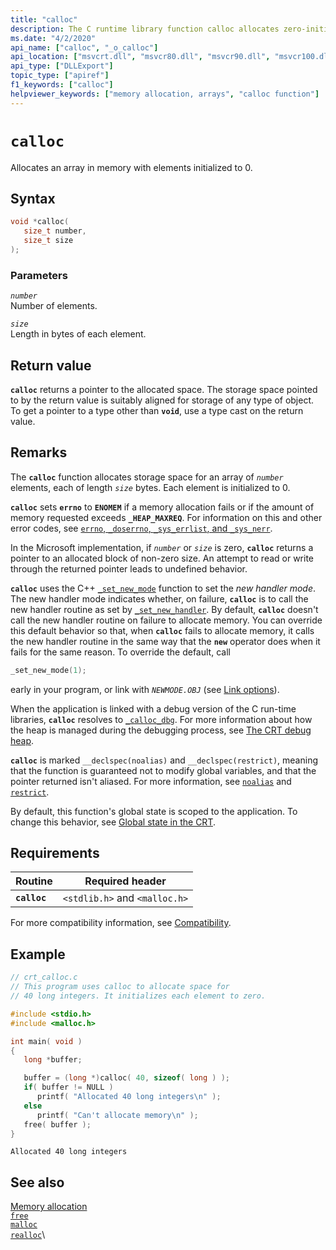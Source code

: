 ```yaml
---
title: "calloc"
description: The C runtime library function calloc allocates zero-initialized memory.
ms.date: "4/2/2020"
api_name: ["calloc", "_o_calloc"]
api_location: ["msvcrt.dll", "msvcr80.dll", "msvcr90.dll", "msvcr100.dll", "msvcr100_clr0400.dll", "msvcr110.dll", "msvcr110_clr0400.dll", "msvcr120.dll", "msvcr120_clr0400.dll", "ucrtbase.dll", "api-ms-win-crt-heap-l1-1-0.dll", "api-ms-win-crt-private-l1-1-0.dll"]
api_type: ["DLLExport"]
topic_type: ["apiref"]
f1_keywords: ["calloc"]
helpviewer_keywords: ["memory allocation, arrays", "calloc function"]
---
```

# `calloc`

Allocates an array in memory with elements initialized to 0.

## Syntax

```C
void *calloc(
   size_t number,
   size_t size
);
```

### Parameters

*`number`*\
Number of elements.

*`size`*\
Length in bytes of each element.

## Return value

**`calloc`** returns a pointer to the allocated space. The storage space pointed to by the return value is suitably aligned for storage of any type of object. To get a pointer to a type other than **`void`**, use a type cast on the return value.

## Remarks

The **`calloc`** function allocates storage space for an array of *`number`* elements, each of length *`size`* bytes. Each element is initialized to 0.

**`calloc`** sets **`errno`** to **`ENOMEM`** if a memory allocation fails or if the amount of memory requested exceeds **`_HEAP_MAXREQ`**. For information on this and other error codes, see [`errno`, `_doserrno`, `_sys_errlist`, and `_sys_nerr`](../errno-doserrno-sys-errlist-and-sys-nerr.md).

In the Microsoft implementation, if *`number`* or *`size`* is zero, **`calloc`** returns a pointer to an allocated block of non-zero size. An attempt to read or write through the returned pointer leads to undefined behavior.

**`calloc`** uses the C++ [`_set_new_mode`](set-new-mode.md) function to set the *new handler mode*. The new handler mode indicates whether, on failure, **`calloc`** is to call the new handler routine as set by [`_set_new_handler`](set-new-handler.md). By default, **`calloc`** doesn't call the new handler routine on failure to allocate memory. You can override this default behavior so that, when **`calloc`** fails to allocate memory, it calls the new handler routine in the same way that the **`new`** operator does when it fails for the same reason. To override the default, call

```C
_set_new_mode(1);
```

early in your program, or link with *`NEWMODE.OBJ`* (see [Link options](../link-options.md)).

When the application is linked with a debug version of the C run-time libraries, **`calloc`** resolves to [`_calloc_dbg`](calloc-dbg.md). For more information about how the heap is managed during the debugging process, see [The CRT debug heap](/visualstudio/debugger/crt-debug-heap-details).

**`calloc`** is marked `__declspec(noalias)` and `__declspec(restrict)`, meaning that the function is guaranteed not to modify global variables, and that the pointer returned isn't aliased. For more information, see [`noalias`](../../cpp/noalias.md) and [`restrict`](../../cpp/restrict.md).

By default, this function's global state is scoped to the application. To change this behavior, see [Global state in the CRT](../global-state.md).

## Requirements

|Routine|Required header|
|-------------|---------------------|
|**`calloc`**|`<stdlib.h>` and `<malloc.h>`|

For more compatibility information, see [Compatibility](../compatibility.md).

## Example

```C
// crt_calloc.c
// This program uses calloc to allocate space for
// 40 long integers. It initializes each element to zero.

#include <stdio.h>
#include <malloc.h>

int main( void )
{
   long *buffer;

   buffer = (long *)calloc( 40, sizeof( long ) );
   if( buffer != NULL )
      printf( "Allocated 40 long integers\n" );
   else
      printf( "Can't allocate memory\n" );
   free( buffer );
}
```

```Output
Allocated 40 long integers
```

## See also

[Memory allocation](../memory-allocation.md)\
[`free`](free.md)\
[`malloc`](malloc.md)\
[`realloc`](realloc.md)\
